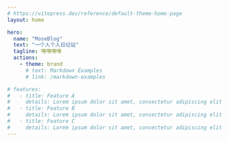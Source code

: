 ```yaml
---
# https://vitepress.dev/reference/default-theme-home-page
layout: home

hero:
  name: "MoseBlog"
  text: "一个人个人日记站"
  tagline: 嘿嘿嘿嘿
  actions:
    - theme: brand
      # text: Markdown Examples
      # link: /markdown-examples

# features:
#   - title: Feature A
#     details: Lorem ipsum dolor sit amet, consectetur adipiscing elit
#   - title: Feature B
#     details: Lorem ipsum dolor sit amet, consectetur adipiscing elit
#   - title: Feature C
#     details: Lorem ipsum dolor sit amet, consectetur adipiscing elit
---
```


